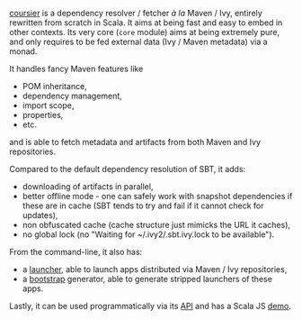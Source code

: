 [coursier](http://github.com/coursier/coursier) is a dependency resolver / fetcher *à la* Maven / Ivy, entirely
rewritten from scratch in Scala. It aims at being fast and easy to embed
in other contexts. Its very core (`core` module) aims at being
extremely pure, and only requires to be fed external data (Ivy / Maven metadata) via a monad.

It handles fancy Maven features like

* POM inheritance,
* dependency management,
* import scope,
* properties,
* etc.

and is able to fetch metadata and artifacts from both Maven and Ivy repositories.

Compared to the default dependency resolution of SBT, it adds:

* downloading of artifacts in parallel,
* better offline mode - one can safely work with snapshot dependencies if these are in cache (SBT tends to try and fail if it cannot check for updates),
* non obfuscated cache (cache structure just mimicks the URL it caches),
* no global lock (no "Waiting for ~/.ivy2/.sbt.ivy.lock to be available").

From the command-line, it also has:
* a [launcher](https://github.com/coursier/coursier#launch), able to launch apps distributed via Maven / Ivy repositories,
* a [bootstrap](https://github.com/coursier/coursier#bootstrap) generator, able to generate stripped launchers of these apps.

Lastly, it can be used programmatically via its [API](https://github.com/coursier/coursier#api) and has a Scala JS [demo](https://github.com/coursier/coursier#scala-js-demo).
